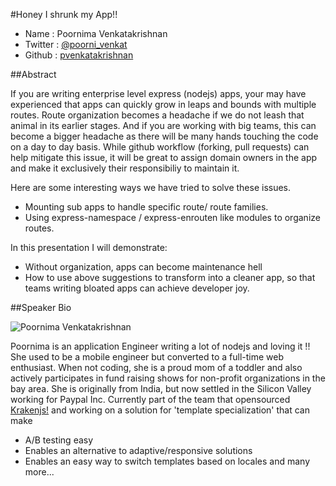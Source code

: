#Honey I shrunk my App!!

* Name      : Poornima Venkatakrishnan
* Twitter   : [@poorni_venkat][]
* Github    : [pvenkatakrishnan][]

##Abstract

If you are writing enterprise level express (nodejs) apps, your may have experienced that apps can quickly grow in leaps and bounds with multiple routes. Route organization becomes a headache if we do not leash that animal in its earlier stages. And if you are working with big teams, this can become a bigger headache as there will be many hands touching the code on a day to day basis. While github workflow (forking, pull requests) can help mitigate this issue, it will be great to assign domain owners in the app and make it exclusively their responsibiliy to maintain it.

Here are some interesting ways we have tried to solve these issues.

* Mounting sub apps to handle specific route/ route families.
* Using express-namespace / express-enrouten like modules to organize routes.

In this presentation I will demonstrate: 

* Without organization, apps can become maintenance hell
* How to use above suggestions to transform into a cleaner app, so that teams writing bloated apps can achieve developer joy.


##Speaker Bio

![Poornima Venkatakrishnan](https://raw.githubusercontent.com/pvenkatakrishnan/2014.cascadiajs.com/master/images/poornima.jpeg)

Poornima is an application Engineer writing a lot of nodejs and loving it !! She used to be a mobile engineer but converted to a full-time web enthusiast. When not coding, she is a proud mom of a toddler and also actively participates in fund raising shows for non-profit organizations in the bay area. She is originally from India, but now settled in the Silicon Valley working for Paypal Inc. Currently part of the team that opensourced [Krakenjs!](www.krakenjs.org) and working on a
solution for 'template specialization' that can make  
* A/B testing easy
* Enables an alternative to adaptive/responsive solutions
* Enables an easy way to switch templates based on locales and many more...

[@poorni_venkat]:https://twitter.com/poorni_venkat
[pvenkatakrishnan]:http://github.com/pvenkatakrishnan

